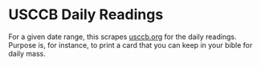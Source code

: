 # USCCB Daily Readings

For a given date range, this scrapes [usccb.org](http://www.usccb.org/bible/readings/) for the daily readings. Purpose is, for instance, to print a card that you can keep in your bible for daily mass.